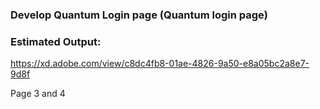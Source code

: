 ### Develop Quantum Login page (Quantum login page)

### Estimated Output: 

https://xd.adobe.com/view/c8dc4fb8-01ae-4826-9a50-e8a05bc2a8e7-9d8f

Page 3 and 4